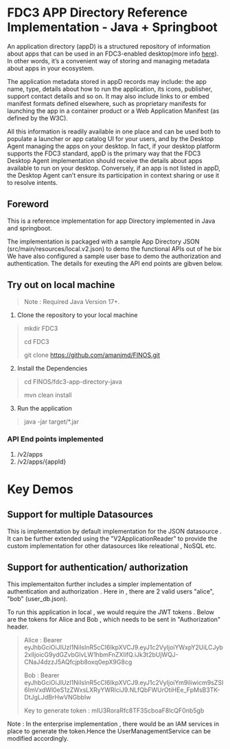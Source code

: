 # FDC3 APP Directory Reference Implementation - Java + Springboot

An application directory (appD) is a structured repository of information about apps that can be used in an FDC3-enabled desktop(more info [here](https://fdc3.finos.org)). In other words, it’s a convenient way of storing and managing metadata about apps in your ecosystem.

The application metadata stored in appD records may include: the app name, type, details about how to run the application, its icons, publisher, support contact details and so on. It may also include links to or embed manifest formats defined elsewhere, such as proprietary manifests for launching the app in a container product or a Web Application Manifest (as defined by the W3C).

All this information is readily available in one place and can be used both to populate a launcher or app catalog UI for your users, and by the Desktop Agent managing the apps on your desktop. In fact, if your desktop platform supports the FDC3 standard, appD is the primary way that the FDC3 Desktop Agent implementation should receive the details about apps available to run on your desktop. Conversely, if an app is not listed in appD, the Desktop Agent can’t ensure its participation in context sharing or use it to resolve intents.

## Foreword 

This is a reference implementation for app Directory implemented in Java and springboot.

The implementation is packaged with a sample App Directory JSON (src/main/resources/local.v2.json) to demo the functional APIs out of he bix We have also configured a sample user base to demo the authorization and authentication. The details for exeuting the API end points are gibven below.


## Try out on local machine

> Note : Required Java Version 17+.

1. Clone the repository to your local machine 

> mkdir FDC3 
>
> cd FDC3
> 
> git clone https://github.com/amanjmd/FINOS.git
> 

2. Install the Dependencies

> cd FINOS/fdc3-app-directory-java
> 
> mvn clean install 

3. Run the application

>java -jar target/*.jar 

### API End points implemented 
1. /v2/apps
2. /v2/apps/{appId}


# Key Demos 

## Support for multiple Datasources 
This is implementation by default implementation for the JSON datasource . 
It can  be further extended using the "V2ApplicationReader" to provide the custom implementation for other datasources like releational , NoSQL etc.

## Support for authentication/ authorization 

This implementaiton further includes a simpler implementation of authentication and authorization . Here in ,  there are 2 valid users "alice", "bob" (user_db.json).

To run this application in local , we would require the JWT tokens . Below are the tokens for Alice and Bob , which needs to be sent in "Authorization" header. 

> Alice : Bearer eyJhbGciOiJIUzI1NiIsInR5cCI6IkpXVCJ9.eyJ1c2VyIjoiYWxpY2UiLCJyb2xlIjoicG9ydGZvbGlvLW1hbmFnZXIifQ.iJk3t2bUjWQJ-CNaJ4dzzJ5AQfcjpb8oxq0epX9G8cg
> 
> Bob : Bearer eyJhbGciOiJIUzI1NiIsInR5cCI6IkpXVCJ9.eyJ1c2VyIjoiYm9iIiwicm9sZSI6ImVxdWl0eS1zZWxsLXRyYWRlciJ9.NLfQbFWUrOtiHEe_FpMsB3TK-DtJgLJdBrHwVNGbbIw
> 
> Key to generate token : mIU3RoraRfc8TF3ScboaF8lcQF0nb5gb
> 
> 
Note : In the enterprise implementation , there would be an IAM services in place to generate the token.Hence the UserManagementService can be modified accordingly.







